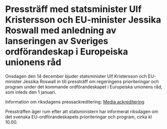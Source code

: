 # Pressträff med statsminister Ulf Kristersson och EU-minister Jessika Roswall med anledning av lanseringen av Sveriges ordförandeskap i Europeiska unionens råd

Onsdagen den 14 december bjuder statsminister Ulf Kristersson och EU-minister Jessika Roswall in till pressträff om regeringens prioriteringar och program under det kommande ordförandeskapet i Europeiska unionens råd, som inleds den 1 januari.

Information om riksdagens pressackreditering: [Media ackreditering](https://www.riksdagen.se/sv/press/ackreditering/ "https://www.riksdagen.se/sv/press/ackreditering/")

Pressträffen äger rum efter att statsministern har informerat riksdagen om det svenska EU-ordförandeskapets prioriteringar och program, cirka kl 10.00.
